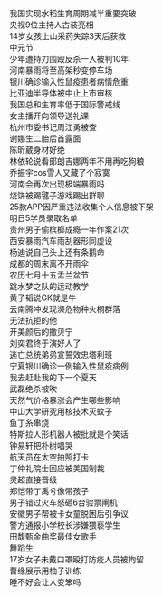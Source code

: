 我国实现水稻生育周期减半重要突破  
央视9位主持人古装亮相  
14岁女孩上山采药失踪3天后获救  
中元节  
少年遭持刀围殴反杀一人被判10年  
河南暴雨将至高架秒变停车场  
银川确诊输入性鼠疫患者病情危重  
比亚迪半导体被中止上市审核  
我国总和生育率低于国际警戒线  
女主播开向领导送礼课  
杭州市委书记周江勇被查  
谢娜生二胎后首露面  
陈昕葳身材好绝  
林依轮说看郎朗吉娜两年不用再吃狗粮  
乔振宇cos雪人又藏了个寂寞  
河南会再次出现极端暴雨吗  
烧饼被踢毽子游戏踢出群聊  
25款APP因严重违法收集个人信息被下架  
明日5学员录取名单  
贵州男子偷槟榔成瘾一年作案21次  
西安暴雨汽车雨刮器形同虚设  
杨迪说自己头上还有条鹅命  
成都的周末离不开雨伞  
农历七月十五盂兰盆节  
跳水梦之队的运动教学  
黄子韬说GK就是牛  
云南腾冲发现濒危物种火桐群落  
无法抗拒的他  
开美颜后的撒贝宁  
刘奕君终于演好人了  
逃亡总统弟弟宣誓效忠塔利班  
宁夏银川确诊一例输入性鼠疫病例  
我去赶赴我的下一个夏天  
武磊绝杀被吹  
天然气价格暴涨会产生哪些影响  
中山大学研究用核技术灭蚊子  
鱼丁糸串烧  
特斯拉人形机器人被批就是个笑话  
钟易轩把朴树唱哭  
航天员在太空拍照打卡  
丁仲礼院士回应被美国制裁  
灵超直接晋级  
郑恺带丁禹兮像带孩子  
男子错过火车怒砸6台验票闸机  
安徽男子帮被卡女童脱困后引争议  
警方通报小学校长涉嫌猥亵学生  
田馥甄金曲奖最佳女歌手  
舞蹈生  
17岁女子未戴口罩殴打防疫人员被拘留  
曹缘展示用柚子训练  
睡不好会让人变笨吗  
